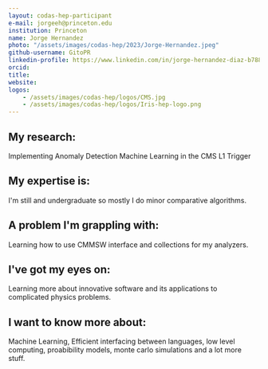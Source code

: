 ```yaml
---
layout: codas-hep-participant
e-mail: jorgeeh@princeton.edu
institution: Princeton
name: Jorge Hernandez
photo: "/assets/images/codas-hep/2023/Jorge-Hernandez.jpeg"
github-username: GitoPR
linkedin-profile: https://www.linkedin.com/in/jorge-hernandez-diaz-b7883223a/
orcid:
title:
website:
logos:
    - /assets/images/codas-hep/logos/CMS.jpg
    - /assets/images/codas-hep/logos/Iris-hep-logo.png
---
```


## My research:
Implementing Anomaly Detection Machine Learning in the CMS L1 Trigger

## My expertise is:
I'm still and undergraduate so mostly I do minor comparative algorithms.

## A problem I'm grappling with:
Learning how to use CMMSW interface and collections for my analyzers.

## I've got my eyes on:
Learning more about innovative software and its applications to complicated physics problems.

## I want to know more about:
Machine Learning, Efficient interfacing between languages, low level computing, proabibility models, monte carlo simulations and a lot more stuff.
